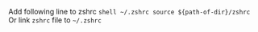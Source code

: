 Add following line to zshrc
    ```shell ~/.zshrc
    source ${path-of-dir}/zshrc
    ```
Or link `zshrc` file to `~/.zshrc`
